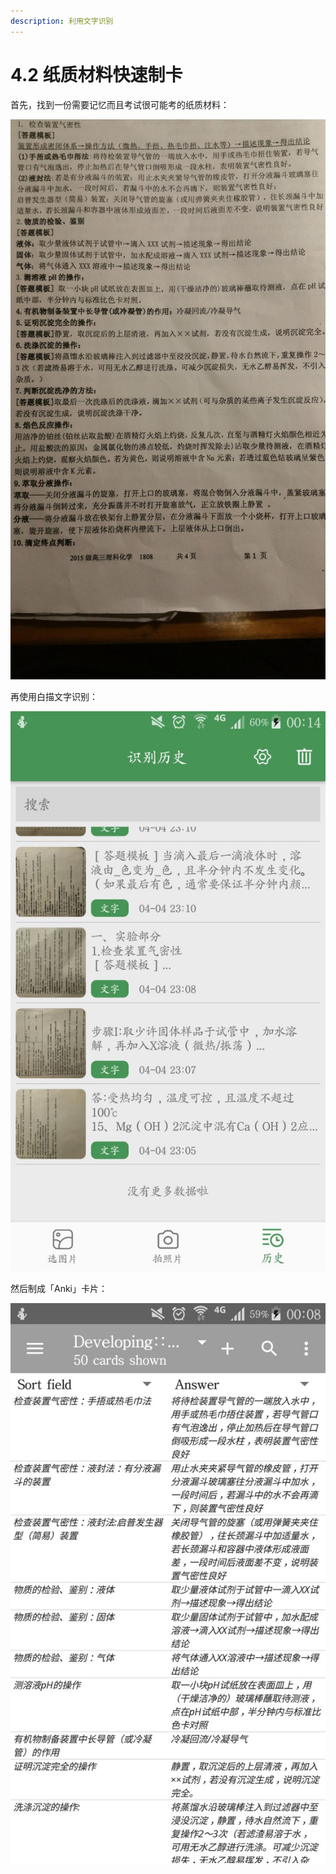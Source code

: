 ```yaml
---
description: 利用文字识别
---
```


# 4.2 纸质材料快速制卡

 首先，找到一份需要记忆而且考试很可能考的纸质材料：

![&#x5316;&#x5B66;&#x7B54;&#x9898;&#x89C4;&#x8303;](../.gitbook/assets/image%20%2817%29.png)

 再使用白描文字识别：

![](../.gitbook/assets/image%20%2812%29.png)

 然后制成「Anki」卡片：

![](../.gitbook/assets/image%20%283%29.png)

